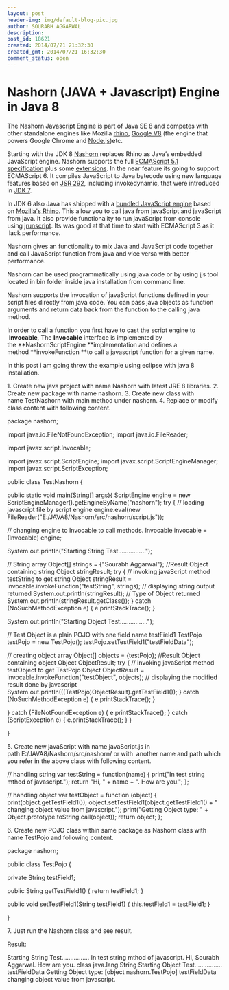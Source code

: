 ```yaml
---
layout: post
header-img: img/default-blog-pic.jpg
author: SOURABH AGGARWAL
description: 
post_id: 18621
created: 2014/07/21 21:32:30
created_gmt: 2014/07/21 16:32:30
comment_status: open
---
```


# Nashorn (JAVA + Javascript) Engine in Java 8

The Nashorn Javascript Engine is part of Java SE 8 and competes with other standalone engines like Mozilla [rhino][1], [Google V8][2] (the engine that powers Google Chrome and [Node.js][3])etc.

Starting with the JDK 8 [Nashorn][4] replaces Rhino as Java’s embedded JavaScript engine. Nashorn supports the full [ECMAScript 5.1 specification][5] plus some [extensions][6]. In the near feature its going to support ECMAScript 6. It compiles JavaScript to Java bytecode using new language features based on [JSR 292][7], including invokedynamic, that were introduced in [JDK 7][8].

In JDK 6 also Java has shipped with a [bundled JavaScript engine][9] based on [Mozilla's Rhino][10]. This allow you to call java from javaScript and javaScript from java. It also provide functionality to run javaScript from console using [jrunscript][11]. Its was good at that time to start with ECMAScript 3 as it  lack performance.

Nashorn gives an functionality to mix Java and JavaScript code together and call JavaScript function from java and vice versa with better performance.

Nashorn can be used programmatically using java code or by using jjs tool located in bin folder inside java installation from command line.

Nashorn supports the invocation of javaScript functions defined in your script files directly from java code. You can pass java objects as function arguments and return data back from the function to the calling java method.

In order to call a function you first have to cast the script engine to  **Invocable**, The **Invocable** interface is implemented by the **NashornScriptEngine **implementation and defines a method **invokeFunction **to call a javascript function for a given name.

In this post i am going threw the example using eclipse with java 8 installation.

1\. Create new java project with name Nashorn with latest JRE 8 libraries. 2\. Create new package with name nashorn. 3\. Create new class with name TestNashorn with main method under nashorn. 4\. Replace or modify class content with following content.

package nashorn;

import java.io.FileNotFoundException; import java.io.FileReader;

import javax.script.Invocable;

import javax.script.ScriptEngine; import javax.script.ScriptEngineManager; import javax.script.ScriptException;

public class TestNashorn {

public static void main(String[] args){ ScriptEngine engine = new ScriptEngineManager().getEngineByName("nashorn"); try { // loading javascript file by script engine engine.eval(new FileReader("E:/JAVA8/Nashorn/src/nashorn/script.js"));

// changing engine to Invocable to call methods. Invocable invocable = (Invocable) engine;

System.out.println("Starting String Test................");

// String array Object[] strings = {"Sourabh Aggarwal"}; //Result Object containing string Object stringResult; try { // invoking javaScript method testString to get string Object stringResult = invocable.invokeFunction("testString", strings); // displaying string output returned System.out.println(stringResult); // Type of Object returned System.out.println(stringResult.getClass()); } catch (NoSuchMethodException e) { e.printStackTrace(); }

System.out.println("Starting Object Test................");

// Test Object is a plain POJO with one field name testField1 TestPojo testPojo = new TestPojo(); testPojo.setTestField1("testFieldData");

// creating object array Object[] objects = {testPojo}; //Result Object containing object Object ObjectResult; try { // invoking javaScript method testObject to get TestPojo Object ObjectResult = invocable.invokeFunction("testObject", objects); // displaying the modified result done by javascript System.out.println(((TestPojo)ObjectResult).getTestField1()); } catch (NoSuchMethodException e) { e.printStackTrace(); }

} catch (FileNotFoundException e) { e.printStackTrace(); } catch (ScriptException e) { e.printStackTrace(); } }

}

5\. Create new javaScript with name javaScript.js in path E:/JAVA8/Nashorn/src/nashorn/ or with  another name and path which you refer in the above class with following content. 

// handling string var testString = function(name) { print("In test string mthod of javascript."); return "Hi, " + name + ". How are you."; };

// handling object var testObject = function (object) { print(object.getTestField1()); object.setTestField1(object.getTestField1() + " changing object value from javascript."); print("Getting Object type: " + Object.prototype.toString.call(object)); return object; };

6\. Create new POJO class within same package as Nashorn class with name TestPojo and following content. 

package nashorn;

public class TestPojo {

private String testField1; 

public String getTestField1() { return testField1; }

public void setTestField1(String testField1) { this.testField1 = testField1; }

}

7\. Just run the Nashorn class and see result. 

Result:

Starting String Test................ In test string mthod of javascript. Hi, Sourabh Aggarwal. How are you. class java.lang.String Starting Object Test................ testFieldData Getting Object type: [object nashorn.TestPojo] testFieldData changing object value from javascript.

   [1]: https://developer.mozilla.org/en-US/docs/Mozilla/Projects/Rhino (rhino)
   [2]: https://code.google.com/p/v8/
   [3]: http://nodejs.org/
   [4]: http://docs.oracle.com/javase/8/docs/technotes/guides/scripting/nashorn/ (Nashorn)
   [5]: http://www.ecma-international.org/ecma-262/5.1/
   [6]: https://wiki.openjdk.java.net/display/Nashorn/Nashorn+extensions
   [7]: https://jcp.org/en/jsr/detail?id=292
   [8]: http://docs.oracle.com/javase/7/docs/technotes/guides/vm/multiple-language-support.html
   [9]: http://docs.oracle.com/javase/6/docs/technotes/guides/scripting/programmer_guide/
   [10]: https://developer.mozilla.org/docs/Rhino
   [11]: http://docs.oracle.com/javase/6/docs/technotes/tools/share/jrunscript.html